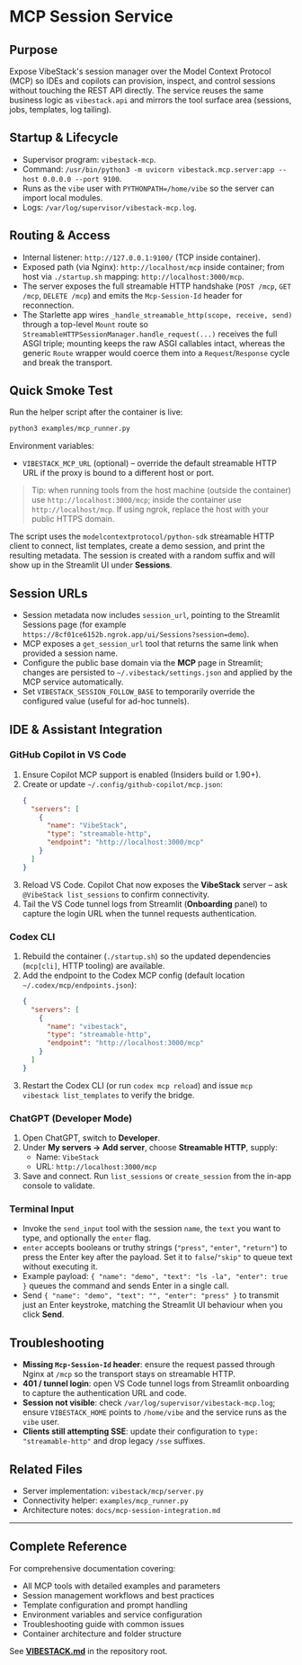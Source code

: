 # MCP Session Service

## Purpose
Expose VibeStack's session manager over the Model Context Protocol (MCP) so IDEs and copilots can provision, inspect, and control sessions without touching the REST API directly. The service reuses the same business logic as `vibestack.api` and mirrors the tool surface area (sessions, jobs, templates, log tailing).

## Startup & Lifecycle
- Supervisor program: `vibestack-mcp`.
- Command: `/usr/bin/python3 -m uvicorn vibestack.mcp.server:app --host 0.0.0.0 --port 9100`.
- Runs as the `vibe` user with `PYTHONPATH=/home/vibe` so the server can import local modules.
- Logs: `/var/log/supervisor/vibestack-mcp.log`.

## Routing & Access
- Internal listener: `http://127.0.0.1:9100/` (TCP inside container).
- Exposed path (via Nginx): `http://localhost/mcp` inside container; from host via `./startup.sh` mapping: `http://localhost:3000/mcp`.
- The server exposes the full streamable HTTP handshake (`POST /mcp`, `GET /mcp`, `DELETE /mcp`) and emits the `Mcp-Session-Id` header for reconnection.
- The Starlette app wires `_handle_streamable_http(scope, receive, send)` through a top-level `Mount` route so `StreamableHTTPSessionManager.handle_request(...)` receives the full ASGI triple; mounting keeps the raw ASGI callables intact, whereas the generic `Route` wrapper would coerce them into a `Request`/`Response` cycle and break the transport.

## Quick Smoke Test
Run the helper script after the container is live:

```bash
python3 examples/mcp_runner.py
```

Environment variables:
- `VIBESTACK_MCP_URL` (optional) – override the default streamable HTTP URL if the proxy is bound to a different host or port.

> Tip: when running tools from the host machine (outside the container) use `http://localhost:3000/mcp`; inside the container use `http://localhost/mcp`. If using ngrok, replace the host with your public HTTPS domain.

The script uses the `modelcontextprotocol/python-sdk` streamable HTTP client to connect, list templates, create a demo session, and print the resulting metadata. The session is created with a random suffix and will show up in the Streamlit UI under **Sessions**.

## Session URLs
- Session metadata now includes `session_url`, pointing to the Streamlit Sessions page (for example `https://8cf01ce6152b.ngrok.app/ui/Sessions?session=demo`).
- MCP exposes a `get_session_url` tool that returns the same link when provided a session name.
- Configure the public base domain via the **MCP** page in Streamlit; changes are persisted to `~/.vibestack/settings.json` and applied by the MCP service automatically.
- Set `VIBESTACK_SESSION_FOLLOW_BASE` to temporarily override the configured value (useful for ad-hoc tunnels).

## IDE & Assistant Integration

### GitHub Copilot in VS Code
1. Ensure Copilot MCP support is enabled (Insiders build or 1.90+).
2. Create or update `~/.config/github-copilot/mcp.json`:
   ```json
   {
     "servers": [
       {
         "name": "VibeStack",
         "type": "streamable-http",
         "endpoint": "http://localhost:3000/mcp"
       }
     ]
   }
   ```
3. Reload VS Code. Copilot Chat now exposes the **VibeStack** server – ask `@VibeStack list_sessions` to confirm connectivity.
4. Tail the VS Code tunnel logs from Streamlit (**Onboarding** panel) to capture the login URL when the tunnel requests authentication.

### Codex CLI
1. Rebuild the container (`./startup.sh`) so the updated dependencies (`mcp[cli]`, HTTP tooling) are available.
2. Add the endpoint to the Codex MCP config (default location `~/.codex/mcp/endpoints.json`):
   ```json
   {
     "servers": [
       {
         "name": "vibestack",
         "type": "streamable-http",
         "endpoint": "http://localhost:3000/mcp"
       }
     ]
   }
   ```
3. Restart the Codex CLI (or run `codex mcp reload`) and issue `mcp vibestack list_templates` to verify the bridge.

### ChatGPT (Developer Mode)
1. Open ChatGPT, switch to **Developer**.
2. Under **My servers → Add server**, choose **Streamable HTTP**, supply:
   - Name: `VibeStack`
   - URL: `http://localhost:3000/mcp`
3. Save and connect. Run `list_sessions` or `create_session` from the in-app console to validate.

### Terminal Input
- Invoke the `send_input` tool with the session `name`, the `text` you want to type, and optionally the `enter` flag.
- `enter` accepts booleans or truthy strings (`"press"`, `"enter"`, `"return"`) to press the Enter key after the payload. Set it to `false`/`"skip"` to queue text without executing it.
- Example payload: `{ "name": "demo", "text": "ls -la", "enter": true }` queues the command and sends Enter in a single call.
- Send `{ "name": "demo", "text": "", "enter": "press" }` to transmit just an Enter keystroke, matching the Streamlit UI behaviour when you click **Send**.

## Troubleshooting
- **Missing `Mcp-Session-Id` header**: ensure the request passed through Nginx at `/mcp` so the transport stays on streamable HTTP.
- **401 / tunnel login**: open VS Code tunnel logs from Streamlit onboarding to capture the authentication URL and code.
- **Session not visible**: check `/var/log/supervisor/vibestack-mcp.log`; ensure `VIBESTACK_HOME` points to `/home/vibe` and the service runs as the `vibe` user.
- **Clients still attempting SSE**: update their configuration to `type: "streamable-http"` and drop legacy `/sse` suffixes.

## Related Files
- Server implementation: `vibestack/mcp/server.py`
- Connectivity helper: `examples/mcp_runner.py`
- Architecture notes: `docs/mcp-session-integration.md`

---

## Complete Reference

For comprehensive documentation covering:
- All MCP tools with detailed examples and parameters
- Session management workflows and best practices
- Template configuration and prompt handling
- Environment variables and service configuration
- Troubleshooting guide with common issues
- Container architecture and folder structure

See **[VIBESTACK.md](../../VIBESTACK.md)** in the repository root.
